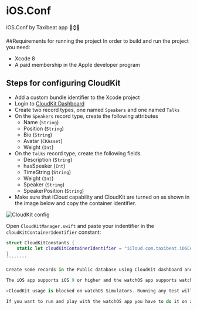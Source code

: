 # iOS.Conf 
iOS.Conf by Taxibeat app ⌚️📱

##Requirements for running the project
In order to build and run the project you need:
* Xcode 8
* A paid membership in the Apple developer program

## Steps for configuring CloudKit
* Add a custom bundle identifier to the Xcode project
* Login to [CloudKit Dashboard](https://icloud.developer.apple.com/dashboard)
* Create two record types, one named `Speakers` and one named `Talks`
* On the `Speakers` record type, create the following attributes
  * Name (`String`)
  * Position (`String`)
  * Bio (`String`)
  * Avatar (`CKAsset`)
  * Weight (`Int`)
* On the `Talks` record type, create the following fields
  * Description (`String`)
  * hasSpeaker (`Int`)
  * TimeString (`String`)
  * Weight (`Int`)
  * Speaker (`String`)
  * SpeakerPosition (`String`)
*  Make sure that iCloud capability and CloudKit are turned on as shown in the image below and copy the container identifier.

![CloudKit config](https://www.dropbox.com/s/zgs1afqnj9fjzaa/cloudkit.png?raw=1)

Open `CloudKitManager.swift` and paste your indentifier in the `cloudKitContainerIdentifier` constant:

``````````swift
struct CloudKitConstants {
    static let cloudKitContainerIdentifier = "iCloud.com.taxibeat.iOSConf"
}
````````

Create some records in the Public database using CloudKit dashboard and run the app. Note that you have to create the schema and the records on the CloudKit Development environment for being able to fetch data when running the app in debug mode through Xcode.

The iOS app supports iOS 9 or higher and the watchOS app supports watchOS 3 or higher. According to Xcode release notes, CloudKit is not supported in the watchOS simulator:

>CloudKit usage is blocked on watchOS Simulators. Running any test will throw a “Not Authenticated” error even though you are signed in via the paired iOS Simulator. Workaround: Use CloudKit on paired devices with watchOS 3 and iOS 10.

If you want to run and play with the watchOS app you have to do it on a real device.
